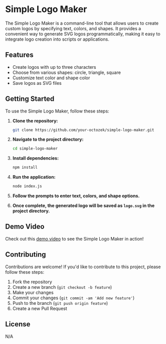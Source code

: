 # Simple Logo Maker

The Simple Logo Maker is a command-line tool that allows users to create custom logos by specifying text, colors, and shapes. It provides a convenient way to generate SVG logos programmatically, making it easy to integrate logo creation into scripts or applications.

## Features

- Create logos with up to three characters
- Choose from various shapes: circle, triangle, square
- Customize text color and shape color
- Save logos as SVG files

## Getting Started

To use the Simple Logo Maker, follow these steps:

1. **Clone the repository:**
   ```bash
   git clone https://github.com/your-octozek/simple-logo-maker.git
   ```

2. **Navigate to the project directory:**
   ```bash
   cd simple-logo-maker
   ```

3. **Install dependencies:**
   ```bash
   npm install
   ```

4. **Run the application:**
   ```bash
   node index.js
   ```

5. **Follow the prompts to enter text, colors, and shape options.**

6. **Once complete, the generated logo will be saved as `logo.svg` in the project directory.**

## Demo Video

Check out this [demo video](https://youtu.be/mDGr2TRe3z8) to see the Simple Logo Maker in action!

## Contributing

Contributions are welcome! If you'd like to contribute to this project, please follow these steps:

1. Fork the repository
2. Create a new branch (`git checkout -b feature`)
3. Make your changes
4. Commit your changes (`git commit -am 'Add new feature'`)
5. Push to the branch (`git push origin feature`)
6. Create a new Pull Request

## License

N/A
